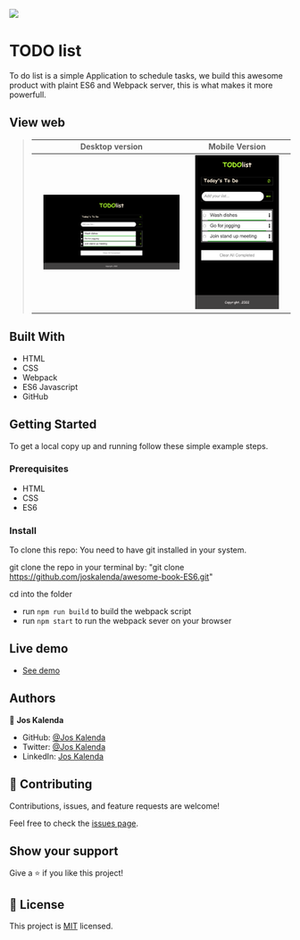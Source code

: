 ![](https://img.shields.io/badge/Microverse-blueviolet)

# TODO list

  To do list is a simple Application to schedule tasks, we build this awesome product with plaint ES6 and Webpack server, this is what makes it more powerfull.

 ## View web

> || Desktop version || Mobile Version ||
> |-|---------|-|---------|-|
> || ![Screenshot1](/asset/desk.png) || ![screen2](/asset/mobile.png) || 
## Built With

- HTML
- CSS
- Webpack
- ES6 Javascript
- GitHub

## Getting Started

To get a local copy up and running follow these simple example steps.

### Prerequisites

- HTML
- CSS
- ES6 

### Install

To clone this repo: You need to have git installed in your system.

git clone the repo in your terminal by: "git clone https://github.com/joskalenda/awesome-book-ES6.git"

cd into the folder

- run `npm run build` to build the webpack script
- run `npm start` to run the webpack sever on your browser

## Live demo

- [See demo](https:)
## Authors

👤 **Jos Kalenda**

- GitHub: [@Jos Kalenda](https://github.com/)
- Twitter: [@Jos Kalenda](https://twitter.com/)
- LinkedIn: [Jos Kalenda](https://www.linkedin.com/)

## 🤝 Contributing

Contributions, issues, and feature requests are welcome!

Feel free to check the [issues page](https://github.com/joskalenda/awesome-book-ES6/issues).

## Show your support

Give a ⭐️ if you like this project!

## 📝 License

This project is [MIT](./MIT.md) licensed.
